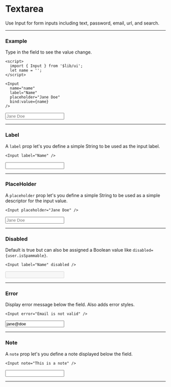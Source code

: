 <script>
	import { Input, Button } from '$lib/ui';
  import Tables from './Tables.svelte';
  let name = '';
</script>

# Textarea

Use Input for form inputs including text, password, email, url, and search.

---

### Example

Type in the field to see the value change.

```svelte
<script>
  import { Input } from '$lib/ui';
  let name = '';
</script>

<Input 
  name="name" 
  label="Name" 
  placeholder="Jane Doe"
  bind:value={name} 
/>
```
<Input 
  name="name" 
  label="Name" 
  placeholder="Jane Doe"
  bind:value={name} 
/>

---

### Label

A `label` prop let's you define a simple String to be used as the input label.

```svelte
<Input label="Name" />
```
<Input label="Name" />

---

### PlaceHolder

A `placeholder` prop let's you define a simple String to be used as a simple descriptor for the input value.

```svelte
<Input placeholder="Jane Doe" />
```
<Input label="Name" placeholder="Jane Doe" />

---

### Disabled

Default is true but can also be assigned a Boolean value like `disabled={user.isSpammable}`.

```svelte
<Input label="Name" disabled />
```
<Input label="Name" disabled />

---

### Error

Display error message below the field. Also adds error styles.

```svelte
<Input error="Email is not valid" />
```
<Input value="jane@doe" error="Email is not valid" />

---

### Note

A `note` prop let's you define a note displayed below the field.

```svelte
<Input note="This is a note" />
```
<Input note="This is a note" />

---

<Tables />